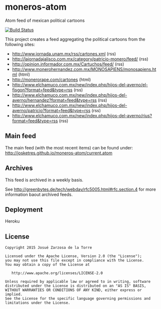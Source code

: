 # moneros-atom
Atom feed of mexican political cartoons

[![Build Status](https://travis-ci.org/josketres/moneros-atom.svg?branch=master)](https://travis-ci.org/josketres/moneros-atom)

This project creates a feed aggregating the political cartoons from the following sites:
* http://www.jornada.unam.mx/rss/cartones.xml (rss)
* http://lajornadajalisco.com.mx/category/patricio-monero/feed/ (rss)
* http://opinion.informador.com.mx/Cartuchos/feed/ (rss)
* http://www.monerohernandez.com.mx/MONOSAPIENS/monosapiens.html (html)
* http://monerorape.com/cartones (html)
* http://www.elchamuco.com.mx/new/index.php/hijos-del-averno/el-fisgon?format=feed&type=rss (rss)
* http://www.elchamuco.com.mx/new/index.php/hijos-del-averno/hernandez?format=feed&type=rss (rss)
* http://www.elchamuco.com.mx/new/index.php/hijos-del-averno/patricio?format=feed&type=rss (rss)
* http://www.elchamuco.com.mx/new/index.php/hijos-del-averno/rius?format=feed&type=rss (rss)

## Main feed

The main feed (with the most recent items) can be found under: http://josketres.github.io/moneros-atom/current.atom

## Archives

This feed is archived in a weekly basis.

See http://greenbytes.de/tech/webdav/rfc5005.html#rfc.section.4 for more information baout archived feeds.

## Deployment

Heroku

License
-------

    Copyright 2015 Josué Zarzosa de la Torre

    Licensed under the Apache License, Version 2.0 (the "License");
    you may not use this file except in compliance with the License.
    You may obtain a copy of the License at

       http://www.apache.org/licenses/LICENSE-2.0

    Unless required by applicable law or agreed to in writing, software
    distributed under the License is distributed on an "AS IS" BASIS,
    WITHOUT WARRANTIES OR CONDITIONS OF ANY KIND, either express or implied.
    See the License for the specific language governing permissions and
    limitations under the License.
